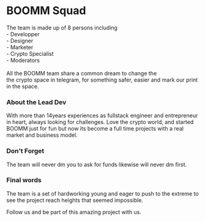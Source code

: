 # BOOMM Squad

The team is made up of 8 persons including \
&#x20;\- Developper \
&#x20;\- Designer\
&#x20;\- Marketer\
&#x20;\- Crypto Specialist\
&#x20;\- Moderators \
\
All the BOOMM team share a common dream to change the \
the crypto space in telegram, for something safer, easier and mark our print in the space.&#x20;

### About the Lead Dev

With more than 14years experiences as fullstack engineer and entrepreneur in heart, always looking for challenges. Love the crypto world, and started BOOMM just for fun but now its become a full time projects with a real market and business model.

### Don't Forget&#x20;

The team will never dm you to ask for funds likewise will never dm first.&#x20;

### Final words

The team is a set of hardworking young and eager to push to the extreme to see the project reach heights that seemed impossible.

Follow us and be part of this amazing project with us.
